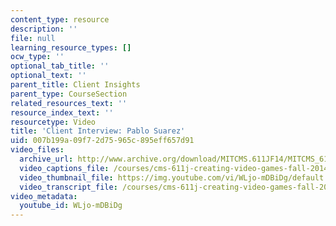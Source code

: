 ```yaml
---
content_type: resource
description: ''
file: null
learning_resource_types: []
ocw_type: ''
optional_tab_title: ''
optional_text: ''
parent_title: Client Insights
parent_type: CourseSection
related_resources_text: ''
resource_index_text: ''
resourcetype: Video
title: 'Client Interview: Pablo Suarez'
uid: 007b199a-09f7-2d75-965c-895eff657d91
video_files:
  archive_url: http://www.archive.org/download/MITCMS.611JF14/MITCMS_611JF14_Pablo_Suarez_300k.mp4
  video_captions_file: /courses/cms-611j-creating-video-games-fall-2014/86165afcc27552db94194c233878d615_WLjo-mDBiDg.vtt
  video_thumbnail_file: https://img.youtube.com/vi/WLjo-mDBiDg/default.jpg
  video_transcript_file: /courses/cms-611j-creating-video-games-fall-2014/9130acfefe4b626679afe84c6fba72a4_WLjo-mDBiDg.pdf
video_metadata:
  youtube_id: WLjo-mDBiDg
---
```

